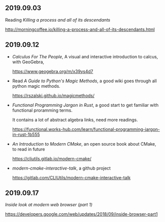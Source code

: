 2019.09.03
---
Reading *Killing a process and all of its descendants*

<http://morningcoffee.io/killing-a-process-and-all-of-its-descendants.html>

2019.09.12
---
- *Calculus For The People*, A visual and interactive introduction to calcus, with GeoGebra,

  <https://www.geogebra.org/m/x39ys4d7>

- Read *A Guide to Python's Magic Methods*, a good wiki goes through all python magic methods.

  <https://rszalski.github.io/magicmethods/>

- *Functional Programming Jargon in Rust*, a good start to get familiar with functional proramming terms.

  It contains a lot of abstract algebra links, need more readings.

  <https://functional.works-hub.com/learn/functional-programming-jargon-in-rust-1b555>

- *An Introduction to Modern CMake*, an open source book about CMake, to read in future

  <https://cliutils.gitlab.io/modern-cmake/>

- *modern-cmake-interactive-talk*, a github project
  
  <https://gitlab.com/CLIUtils/modern-cmake-interactive-talk>

2019.09.17
---
*Inside look at modern web browser (part 1)*

<https://developers.google.com/web/updates/2018/09/inside-browser-part1>